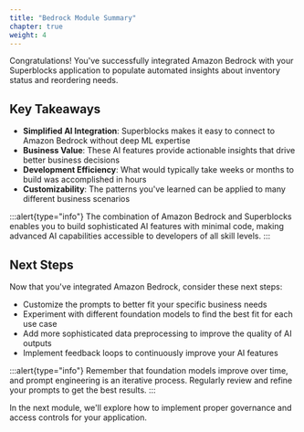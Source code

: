 ```yaml
---
title: "Bedrock Module Summary"
chapter: true
weight: 4
---
```


Congratulations! You've successfully integrated Amazon Bedrock with your Superblocks application to populate automated insights about inventory status and reordering needs.

## Key Takeaways

- **Simplified AI Integration**: Superblocks makes it easy to connect to Amazon Bedrock without deep ML expertise
- **Business Value**: These AI features provide actionable insights that drive better business decisions
- **Development Efficiency**: What would typically take weeks or months to build was accomplished in hours
- **Customizability**: The patterns you've learned can be applied to many different business scenarios

:::alert{type="info"}
The combination of Amazon Bedrock and Superblocks enables you to build sophisticated AI features with minimal code, making advanced AI capabilities accessible to developers of all skill levels.
:::

## Next Steps

Now that you've integrated Amazon Bedrock, consider these next steps:

- Customize the prompts to better fit your specific business needs
- Experiment with different foundation models to find the best fit for each use case
- Add more sophisticated data preprocessing to improve the quality of AI outputs
- Implement feedback loops to continuously improve your AI features

:::alert{type="info"}
Remember that foundation models improve over time, and prompt engineering is an iterative process. Regularly review and refine your prompts to get the best results.
:::

In the next module, we'll explore how to implement proper governance and access controls for your application.
